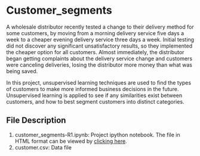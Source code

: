 # Customer_segments
A wholesale distributor recently tested a change to their delivery method for some customers, by moving from a morning delivery service five days a week to a cheaper evening delivery service three days a week. Initial testing did not discover any significant unsatisfactory results, so they implemented the cheaper option for all customers. Almost immediately, the distributor began getting complaints about the delivery service change and customers were canceling deliveries, losing the distributor more money than what was being saved. 

In this project, unsupervised learning techniques are used to find the types of customers to make more informed business decisions in the future. Unsupervised learning is applied to see if any similarities exist between customers, and how to best segment customers into distinct categories.

## File Description
1. customer_segments-R1.ipynb: Project ipython notebook. The file in HTML format can be viewed by [clicking here](http://htmlpreview.github.io/?https://github.com/gapkim/Customer_segments/blob/master/customer_segments-R1.html).
2. customer.csv: Data file
